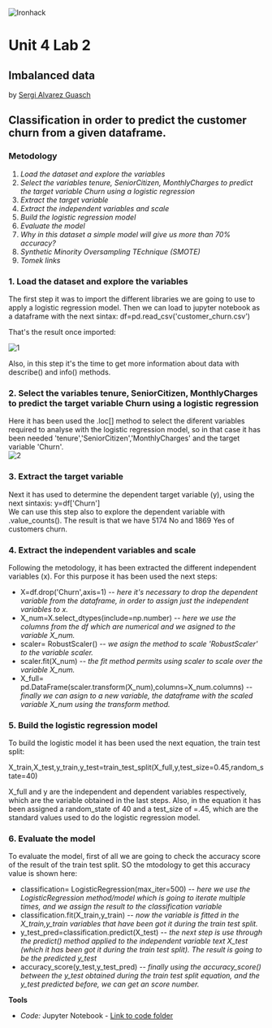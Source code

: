 ![Ironhack](https://github.com/SergiGuasch/sergiguasch/blob/main/labs/week4/Lab2/Ironhack.jpg)  

# Unit 4 Lab 2 

## Imbalanced data

by [Sergi Alvarez Guasch](https://github.com/SergiGuasch/sergiguasch)

## Classification in order to predict the customer churn from a given dataframe.


### Metodology
1. *Load the dataset and explore the variables*    
2. *Select the variables tenure, SeniorCitizen, MonthlyCharges to predict the target variable Churn using a logistic regression*    
3. *Extract the target variable*   
4. *Extract the independent variables and scale*    
5. *Build the logistic regression model*    
6. *Evaluate the model*    
7. *Why in this dataset a simple model will give us more than 70% accuracy?*    
8. *Synthetic Minority Oversampling TEchnique (SMOTE)*    
9. *Tomek links*    


### 1. Load the dataset and explore the variables 
The first step it was to import the different libraries we are going to use to apply a logistic regression model. Then we can load to jupyter notebook as a dataframe with the next sintax: df=pd.read_csv('customer_churn.csv')  
 
That's the result once imported:  

![1](https://github.com/SergiGuasch/sergiguasch/blob/main/labs/week4/Lab2/Images/Load.jpg) 

Also, in this step it's the time to get more information about data with describe() and info() methods.

### 2. Select the variables tenure, SeniorCitizen, MonthlyCharges to predict the target variable Churn using a logistic regression
Here it has been used the .loc[] method to select the diferent variables required to analyse with the logistic regression model, so in that case it has been needed 'tenure','SeniorCitizen','MonthlyCharges' and the target variable 'Churn'.  
![2](https://github.com/SergiGuasch/sergiguasch/blob/main/labs/week4/Lab2/Images/Select.jpg)

### 3. Extract the target variable
Next it has used to determine the dependent target variable (y), using the next sintaxis: y=df['Churn']  
We can use this step also to explore the dependent variable with .value_counts(). The result is that we have 5174 No and 1869 Yes of customers churn. 

### 4. Extract the independent variables and scale  
Following the metodology, it has been extracted the different independent variables (x). For this purpose it has been used the next steps:  

- X=df.drop('Churn',axis=1) -- *here it's necessary to drop the dependent variable from the dataframe, in order to assign just the independent variables to x.*   
- X_num=X.select_dtypes(include=np.number) -- *here we use the columns from the df which are numerical and we asigned to the variable X_num.*  
- scaler= RobustScaler() -- *we asign the method to scale 'RobustScaler' to the variable scaler.*  
- scaler.fit(X_num) -- *the fit method permits using scaler to scale over the variable X_num.*  
- X_full= pd.DataFrame(scaler.transform(X_num),columns=X_num.columns) -- *finally we can asign to a new variable, the dataframe with the scaled variable X_num using the transform method.*  

### 5. Build the logistic regression model  
To build the logistic model it has been used the next equation, the train test split:   

X_train,X_test,y_train,y_test=train_test_split(X_full,y,test_size=0.45,random_state=40)

X_full and y are the independent and dependent variables respectively, which are the variable obtained in the last steps. Also, in the equation it has been assigned a random_state of 40 and a test_size of =.45, which are the standard values used to do the logistic regression model.  

### 6. Evaluate the model  
To evaluate the model, first of all we are going to check the accuracy score of the result of the train test split. SO the mtodology to get this accuracy value is shown here:  

- classification= LogisticRegression(max_iter=500) -- *here we use the LogisticRegression method/model which is going to iterate multiple times, and we assign the result to the classification variable*   
- classification.fit(X_train,y_train) -- *now the variable is fitted in the X_train,y_train variables that have been got it during the train test split.*
- y_test_pred=classification.predict(X_test) -- *the next step is use through the predict() method applied to the independent variable text X_test (which it has been got it during the train test split). The result is going to be the predicted y_test*
- accuracy_score(y_test,y_test_pred) -- *finally using the accuracy_score() between the y_test obtained during the train test split equation, and the y_test predicted before, we can get an score number.*

**Tools**
 - *Code:* Jupyter Notebook - [Link to code folder](https://github.com/SergiGuasch/sergiguasch/blob/main/labs/week4/Lab2/Lab%20Imbalanced%20data.ipynb)
